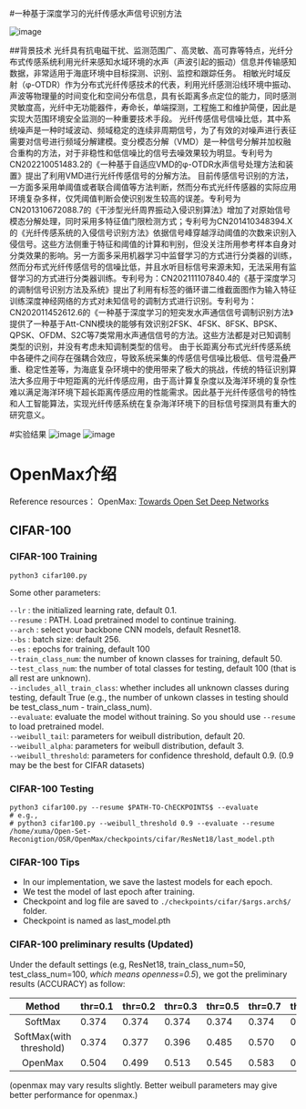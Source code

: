 #一种基于深度学习的光纤传感水声信号识别方法

![image](https://user-images.githubusercontent.com/71634771/187447495-5e7c72f9-5cf7-4eb7-95f4-35830691939e.png)


##背景技术
光纤具有抗电磁干扰、监测范围广、高灵敏、高可靠等特点，光纤分布式传感系统利用光纤来感知水域环境的水声（声波引起的振动）信息并传输感知数据，非常适用于海底环境中目标探测、识别、监控和跟踪任务。
相敏光时域反射（φ-OTDR）作为分布式光纤传感技术的代表，利用光纤感测沿线环境中振动、声波等物理量的时间变化和空间分布信息，具有长距离多点定位的能力，同时感测灵敏度高，光纤中无功能器件，寿命长，单端探测，工程施工和维护简便，因此是实现大范围环境安全监测的一种重要技术手段。
光纤传感信号信噪比低，其中系统噪声是一种时域波动、频域稳定的连续非周期信号，为了有效的对噪声进行表征需要对信号进行频域分解建模。变分模态分解（VMD）是一种信号分解并加权融合重构的方法，对于非稳性和低信噪比的信号去噪效果较为明显。专利号为CN202210051483.2的《一种基于自适应VMD的φ-OTDR水声信号处理方法和装置》提出了利用VMD进行光纤传感信号的分解方法。
目前传感信号识别的方法，一方面多采用单阈值或者联合阈值等方法判断，然而分布式光纤传感器的实际应用环境复杂多样，仅凭阈值判断会使识别发生较高的误差。专利号为CN201310672088.7的《干涉型光纤周界振动入侵识别算法》增加了对原始信号模态分解处理，同时采用多特征值门限检测方式；专利号为CN201410348394.X的《光纤传感系统的入侵信号识别方法》依据信号峰穿越浮动阈值的次数来识别入侵信号。这些方法侧重于特征和阈值的计算和判别，但没关注所用参考样本自身对分类效果的影响。另一方面多采用机器学习中监督学习的方式进行分类器的训练，然而分布式光纤传感信号的信噪比低，并且水听目标信号来源未知，无法采用有监督学习的方式进行分类器训练。专利号为：CN202111107840.4的《基于深度学习的调制信号识别方法及系统》提出了利用有标签的循环谱二维截面图作为输入特征训练深度神经网络的方式对未知信号的调制方式进行识别。专利号为：CN202011452612.6的《一种基于深度学习的短突发水声通信信号调制识别方法》提供了一种基于Att-CNN模块的能够有效识别2FSK、4FSK、8FSK、BPSK、QPSK、OFDM、S2C等7类常用水声通信信号的方法。这些方法都是对已知调制类型的识别，并没有考虑未知调制类型的信号。
由于长距离分布式光纤传感系统中各硬件之间存在强耦合效应，导致系统采集的传感信号信噪比极低、信号混叠严重、稳定性差等，为海底复杂环境中的使用带来了极大的挑战，传统的特征识别算法大多应用于中短距离的光纤传感应用，由于高计算复杂度以及海洋环境的复杂性难以满足海洋环境下超长距离传感应用的性能需求。因此基于光纤传感信号的特性和人工智能算法，实现光纤传感系统在复杂海洋环境下的目标信号探测具有重大的研究意义。

#实验结果
![image](https://user-images.githubusercontent.com/71634771/187447662-727e7e26-27d3-4b7f-9f7d-7cbb34b11a62.png)
![image](https://user-images.githubusercontent.com/71634771/187447698-19e7e96d-3a4d-41a4-b8df-0beac7539c02.png)


# OpenMax介绍

Reference resources： OpenMax: [Towards Open Set Deep Networks](https://www.cv-foundation.org/openaccess/content_cvpr_2016/papers/Bendale_Towards_Open_Set_CVPR_2016_paper.pdf)

## CIFAR-100
### CIFAR-100 Training  
``` shell
python3 cifar100.py
```
Some other parameters:

`--lr` : the initialized learning rate, default 0.1. <br>
`--resume` : PATH. Load pretrained model to continue training. <br>
`--arch` : select your backbone CNN models, default Resnet18. <br>
`--bs` : batch size: default 256. <br>
`--es` : epochs for training, default 100 <br>
`--train_class_num`: the number of known classes for training, default 50.<br>
`--test_class_num`: the number of total classes for testing, default 100 (that is all rest are unknown).<br>
`--includes_all_train_class`: whether includes all unknown classes during testing, default True (e.g., the number of unkown classes in testing should be test_class_num - train_class_num).<br>
`--evaluate`: evaluate the model without training. So you should use `--resume` to load pretrained model.<br>
`--weibull_tail`: parameters for weibull distribution, default 20.<br>
`--weibull_alpha`: parameters for weibull distribution, default 3.<br>
`--weibull_threshold`: parameters for confidence threshold, default 0.9. (0.9 may be the best for CIFAR datasets)<br>

### CIFAR-100 Testing
``` shell
python3 cifar100.py --resume $PATH-TO-ChECKPOINTS$ --evaluate
# e.g.,
# python3 cifar100.py --weibull_threshold 0.9 --evaluate --resume /home/xuma/Open-Set-Reconigtion/OSR/OpenMax/checkpoints/cifar/ResNet18/last_model.pth
```

### CIFAR-100 Tips
- In our implementation, we save the lastest models for each epoch.
- We test the model of last epoch after training.
- Checkpoint and log file are saved to `./checkpoints/cifar/$args.arch$/` folder.
- Checkpoint is named as last_model.pth

### CIFAR-100 preliminary results (Updated)
Under the default settings (e.g, ResNet18, train_class_num=50, test_class_num=100, *which means openness=0.5*), we got the preliminary results (ACCURACY) as follow:

|          Method         | thr=0.1 | thr=0.2 | thr=0.3 | thr=0.5 | thr=0.7 | thr=0.9 |
|:-----------------------:|---------|---------|---------|---------|---------|---------|
|         SoftMax         | 0.374   | 0.374   | 0.374   | 0.374   | 0.374   | 0.374   |
| SoftMax(with threshold) | 0.374   | 0.377   | 0.396   | 0.485   | 0.570   | 0.646   |
|         OpenMax         | 0.504   | 0.499   | 0.513   | 0.545   | 0.583   | 0.633   |

(openmax may vary results slightly. Better weibull parameters may give better performance for openmax.)



